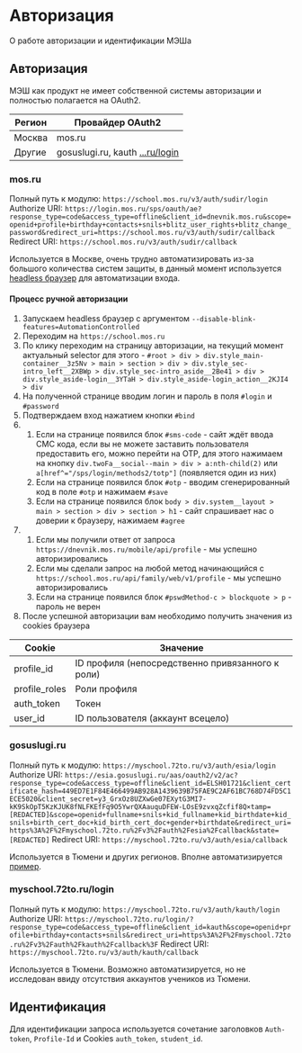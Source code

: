 # Авторизация

<tldr>
<p>О работе авторизации и идентификации МЭШа</p>
</tldr>

## Авторизация

МЭШ как продукт не имеет собственной системы авторизации и полностью полагается на OAuth2.

| Регион | Провайдер OAuth2                                               |
|--------|----------------------------------------------------------------|
| Москва | mos.ru                                                         |
| Другие | gosuslugi.ru, kauth [...ru/login](https://school.mos.ru/login) |

### mos.ru

<chapter collapsible="true" title="Ссылки">
Полный путь к модулю: <code>https://school.mos.ru/v3/auth/sudir/login</code>
Authorize URI: <code>https://login.mos.ru/sps/oauth/ae?response_type=code&access_type=offline&client_id=dnevnik.mos.ru&scope=openid+profile+birthday+contacts+snils+blitz_user_rights+blitz_change_password&redirect_uri=https://school.mos.ru/v3/auth/sudir/callback</code>
Redirect URI: <code>https://school.mos.ru/v3/auth/sudir/callback</code>
</chapter>

Используется в Москве, очень трудно автоматизировать из-за большого количества систем защиты, в данный момент используется [headless браузер](https://github.com/RedGuyRu/DnevnikApi/blob/master/src/PuppeteerAuthenticator.js) для автоматизации входа.

#### Процесс ручной авторизации

1. Запускаем headless браузер с аргументом `--disable-blink-features=AutomationControlled`
2. Переходим на `https://school.mos.ru`
3. По клику переходим на страницу авторизации, на текущий момент актуальный selector для этого - `#root > div > div.style_main-container__3z5Nv > main > section > div > div.style_sec-intro_left__2XBWp > div.style_sec-intro_aside__2Be41 > div > div.style_aside-login__3YTaH > div.style_aside-login_action__2KJI4 > div`
4. На полученной странице вводим логин и пароль в поля `#login` и `#password`
5. Подтверждаем вход нажатием кнопки `#bind`
6. 1. Если на странице появился блок `#sms-code` - сайт ждёт ввода СМС кода, если вы не можете заставить пользователя предоставить его, можно перейти на OTP, для этого нажимаем на кнопку `div.twoFa__social--main > div > a:nth-child(2)` или `a[href^="/sps/login/methods2/totp"]` (появляется один из них)
   2. Если на странице появился блок `#otp` - вводим сгенерированный код в поле `#otp` и нажимаем `#save`
   3. Если на странице появился блок `body > div.system__layout > main > section > div > section > h1` - сайт спрашивает нас о доверии к браузеру, нажимаем `#agree`
7. 1. Если мы получили ответ от запроса `https://dnevnik.mos.ru/mobile/api/profile` - мы успешно авторизировались
   2. Если мы сделали запрос на любой метод начинающийся с `https://school.mos.ru/api/family/web/v1/profile` - мы успешно авторизировались
   3. Если на странице появился блок `#pswdMethod-c > blockquote > p` - пароль не верен
8. После успешной авторизации вам необходимо получить значения из cookies браузера

| Cookie        | Значение                                         |
|---------------|--------------------------------------------------|
| profile_id    | ID профиля (непосредственно привязанного к роли) |
| profile_roles | Роли профиля                                     |
| auth_token    | Токен                                            |
| user_id       | ID пользователя (аккаунт всецело)                |

### gosuslugi.ru

<chapter collapsible="true" title="Ссылки">
Полный путь к модулю: <code>https://myschool.72to.ru/v3/auth/esia/login</code>
Authorize URI: <code>https://esia.gosuslugi.ru/aas/oauth2/v2/ac?response_type=code&access_type=offline&client_id=ELSH01721&client_certificate_hash=449ED7E1F84E466499AB928A1439639B75FAE9C2AF61BC768D74FD5C1ECE5020&client_secret=y3_GrxOz8UZXwGe07EXytG3MI7-kK9SkOpT5KzKJUK8fNLFKEfFq9O5YwrQXAauquDFEW-LOsE9zvxqZcfif8Q&timestamp=[REDACTED]&scope=openid+fullname+snils+kid_fullname+kid_birthdate+kid_snils+birth_cert_doc+kid_birth_cert_doc+gender+birthdate&redirect_uri=https%3A%2F%2Fmyschool.72to.ru%2Fv3%2Fauth%2Fesia%2Fcallback&state=[REDACTED]</code>
Redirect URI: <code>https://myschool.72to.ru/v3/auth/esia/callback</code>
</chapter>

Используется в Тюмени и других регионов. Вполне автоматизируется [пример](https://github.com/daniilak/auth-gosuslugi/blob/main/auth_gosuslugi/auth.py).

### myschool.72to.ru/login

<chapter collapsible="true" title="Ссылки">
Полный путь к модулю: <code>https://myschool.72to.ru/v3/auth/kauth/login</code>
Authorize URI: <code>https://myschool.72to.ru/login/?response_type=code&access_type=offline&client_id=kauth&scope=openid+profile+birthday+contacts+snils&redirect_uri=https%3A%2F%2Fmyschool.72to.ru%2Fv3%2Fauth%2Fkauth%2Fcallback%3F</code>
Redirect URI: <code>https://myschool.72to.ru/v3/auth/kauth/callback</code>
</chapter>

Используется в Тюмени. Возможно автоматизируется, но не исследован ввиду отсутствия аккаунтов учеников из Тюмени.

## Идентификация

Для идентификации запроса используется сочетание заголовков `Auth-token`, `Profile-Id` и Cookies `auth_token`, `student_id`.